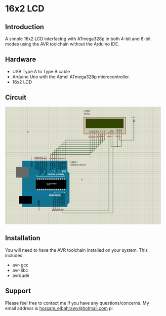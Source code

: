 16x2 LCD
================

Introduction
------------
A simple 16x2 LCD interfacing with ATmega328p in both 4-bit and 8-bit modes using the AVR toolchain without the Arduino IDE.

Hardware
--------
* USB Type A to Type B cable
* Arduino Uno with the Atmel ATmega328p microcontroller.
* 16x2 LCD

Circuit
--------
![LED_Matrix](Circuit/LCD.PNG)

Installation
------------
You will need to have the AVR toolchain installed on your system. This includes:
* avr-gcc
* avr-libc
* avrdude

Support
------
Please feel free to contact me if you have any questions/concerns. My email address is hossam_elbahrawy@hotmail.com
pi

